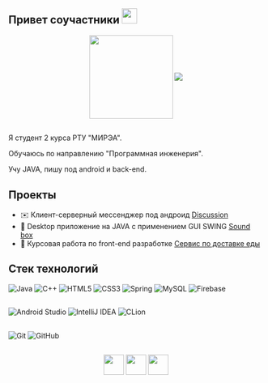 ## Привет соучастники <img src="https://raw.githubusercontent.com/MartinHeinz/MartinHeinz/master/wave.gif" width="30px">

<p align="center">
  <img align="center"  height = 165 src="https://github-readme-stats.vercel.app/api?username=Degtyarev02&show_icons=true&theme=github_dark&hide_border=true" />
  <img align="center"  src="https://github-readme-stats.vercel.app/api/top-langs/?username=Degtyarev02&layout=compact&theme=github_dark&hide_border=true" />
</p>

## 

Я студент 2 курса РТУ "МИРЭА". 

Обучаюсь по направлению "Программная инженерия".

Учу JAVA, пишу под android и back-end.

## Проекты

- 	✉️ Клиент-серверный мессенджер под андроид [Discussion](https://github.com/Degtyarev02/MessengerProject)
- 	🎵 Desktop приложение на JAVA с применением GUI SWING [Sound box](https://github.com/Degtyarev02/SoundBox)
-   🍲 Курсовая работа по front-end разработке [Сервис по доставке еды](https://github.com/Degtyarev02/Frontend_coursework)

## Стек технологий
![Java](https://img.shields.io/badge/java-%23ED8B00.svg?style=for-the-badge&logo=java&logoColor=white)
![C++](https://img.shields.io/badge/c++-%2300599C.svg?style=for-the-badge&logo=c%2B%2B&logoColor=white)
![HTML5](https://img.shields.io/badge/html5-%23E34F26.svg?style=for-the-badge&logo=html5&logoColor=white)
![CSS3](https://img.shields.io/badge/css3-%231572B6.svg?style=for-the-badge&logo=css3&logoColor=white)
![Spring](https://img.shields.io/badge/spring-%236DB33F.svg?style=for-the-badge&logo=spring&logoColor=white)
![MySQL](https://img.shields.io/badge/mysql-%2300f.svg?style=for-the-badge&logo=mysql&logoColor=white)
![Firebase](https://img.shields.io/badge/firebase-%23039BE5.svg?style=for-the-badge&logo=firebase)
## 
![Android Studio](https://img.shields.io/badge/Android%20Studio-3DDC84.svg?style=for-the-badge&logo=android-studio&logoColor=white)
![IntelliJ IDEA](https://img.shields.io/badge/IntelliJ_IDEA-000000.svg?style=for-the-badge&logo=intellij-idea&logoColor=white)
![CLion](https://img.shields.io/badge/CLion-black?style=for-the-badge&logo=clion&logoColor=white)
## 
![Git](https://img.shields.io/badge/git-%23F05033.svg?style=for-the-badge&logo=git&logoColor=white)
![GitHub](https://img.shields.io/badge/github-%23121011.svg?style=for-the-badge&logo=github&logoColor=white)
## 
<p align='center'>
<a href="https://instagram.com/degtyarev.02"><img height="40" src="https://img.shields.io/badge/Instagram-%23E4405F.svg?style=for-the-badge&logo=Instagram&logoColor=white"></a>
<a href="</p>https://t.me/degtyarev02"><img height="40" src="https://img.shields.io/badge/Telegram-2CA5E0?style=for-the-badge&logo=telegram&logoColor=white"></a>
<a href="</p>mailto:vladimirdegty@gmail.com"><img height="40" src="https://img.shields.io/badge/Gmail-D14836?style=for-the-badge&logo=gmail&logoColor=white"></a>

